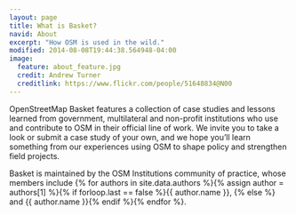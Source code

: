 ```yaml
---
layout: page
title: What is Basket?
navid: About
excerpt: "How OSM is used in the wild."
modified: 2014-08-08T19:44:38.564948-04:00
image:
  feature: about_feature.jpg
  credit: Andrew Turner
  creditlink: https://www.flickr.com/people/51648834@N00
---
```


OpenStreetMap Basket features a collection of case studies and lessons learned from government, multilateral and non-profit institutions who use and contribute to OSM in their official line of work. We invite you to take a look or submit a case study of your own, and we hope you’ll learn something from our experiences using OSM to shape policy and strengthen field projects.

Basket is maintained by the OSM Institutions community of practice, whose members include {% for authors in site.data.authors %}{% assign author = authors[1] %}{% if forloop.last == false %}{{ author.name }}, {% else %} and {{ author.name }}{% endif %}{% endfor %}.
